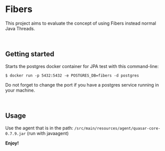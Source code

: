 # Fibers

This project aims to evaluate the concept of using Fibers instead normal Java Threads.

<br />

## Getting started
Starts the postgres docker container for JPA test with this command-line:
<br />
```
$ docker run -p 5432:5432 -e POSTGRES_DB=fibers -d postgres
```
Do not forget to change the port if you have a postgres service running in your machine.
<br />

<br />

## Usage
Use the agent that is in the path: `/src/main/resources/agent/quasar-core-0.7.9.jar` (run with javaagent)

<b>Enjoy!</b>

